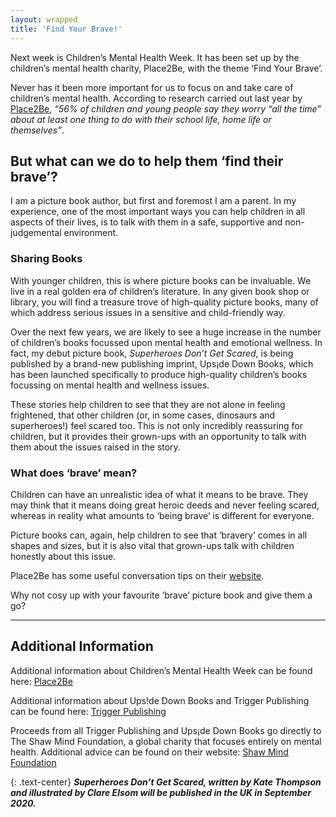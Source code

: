 ```yaml
---
layout: wrapped
title: 'Find Your Brave!'
---
```


Next week is Children’s Mental Health Week. It has been set up by the children’s mental health charity, Place2Be, with the theme ‘Find Your Brave’.

Never has it been more important for us to focus on and take care of children’s mental health. According to research carried out last year by [Place2Be](https://www.childrensmentalhealthweek.org.uk/news/research-children-with-less-sleep-are-more-likely-to-struggle-with-worries/), _“56% of children and young people say they worry “all the time” about at least one thing to do with their school life, home life or themselves”_.

## But what can we do to help them ‘find their brave’?

I am a picture book author, but first and foremost I am a parent. In my experience, one of the most important ways you can help children in all aspects of their lives, is to talk with them in a safe, supportive and non-judgemental environment.


### Sharing Books

With younger children, this is where picture books can be invaluable. We live in a real golden era of children’s literature. In any given book shop or library, you will find a treasure trove of high-quality picture books, many of which address serious issues in a sensitive and child-friendly way.

Over the next few years, we are likely to see a huge increase in the number of children’s books focussed upon mental health and emotional wellness. In fact, my debut picture book, _Superheroes Don’t Get Scared_, is being published by a brand-new publishing imprint, Ups¡de Down Books, which has been launched specifically to produce high-quality children’s books focussing on mental health and wellness issues.

These stories help children to see that they are not alone in feeling frightened, that other children (or, in some cases, dinosaurs and superheroes!) feel scared too. This is not only incredibly reassuring for children, but it provides their grown-ups with an opportunity to talk with them about the issues raised in the story.


### What does ‘brave’ mean?

Children can have an unrealistic idea of what it means to be brave. They may think that it means doing great heroic deeds and never feeling scared, whereas in reality what amounts to ‘being brave’ is different for everyone.

Picture books can, again, help children to see that ‘bravery’ comes in all shapes and sizes, but it is also vital that grown-ups talk with children honestly about this issue.

Place2Be has some useful conversation tips on their [website](https://www.childrensmentalhealthweek.org.uk/parents-and-carers/).

Why not cosy up with your favourite ‘brave’ picture book and give them a go?

---

## Additional Information

Additional information about Children’s Mental Health Week can be found here: [Place2Be](https://www.childrensmentalhealthweek.org.uk/)

Additional information about Ups!de Down Books and Trigger Publishing can be found here: [Trigger Publishing](http://www.triggerpublishing.com/about-us/)

Proceeds from all Trigger Publishing and Ups¡de Down Books go directly to The Shaw Mind Foundation, a global charity that focuses entirely on mental health. Additional advice can be found on their website: [Shaw Mind Foundation](https://shawmindfoundation.org/support/)


{: .text-center}
**_Superheroes Don’t Get Scared, written by Kate Thompson and illustrated by Clare Elsom will be published in the UK in September 2020._**
